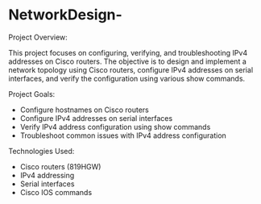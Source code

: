 # NetworkDesign- 
Project Overview:

This project focuses on configuring, verifying, and troubleshooting IPv4 addresses on Cisco routers. The objective is to design and implement a network topology using Cisco routers, configure IPv4 addresses on serial interfaces, and verify the configuration using various show commands.

Project Goals:

- Configure hostnames on Cisco routers
- Configure IPv4 addresses on serial interfaces
- Verify IPv4 address configuration using show commands
- Troubleshoot common issues with IPv4 address configuration

Technologies Used:

- Cisco routers (819HGW)
- IPv4 addressing
- Serial interfaces
- Cisco IOS commands
